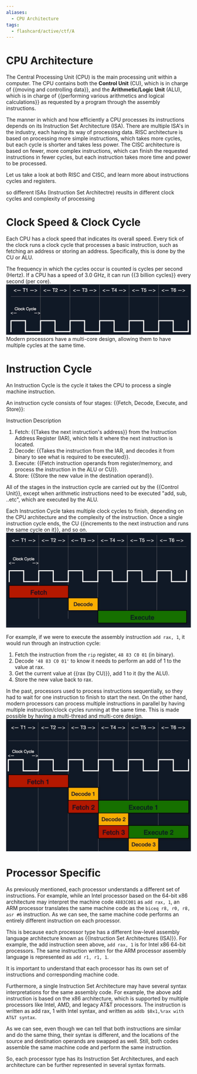 ```yaml
---
aliases:
  - CPU Architecture
tags:
  - flashcard/active/ctf/A
---
```


# CPU Architecture

The Central Processing Unit (CPU) is the main processing unit within a computer. The CPU contains both the **Control Unit** (CU), which is in charge of {{moving and controlling data}}, and the **Arithmetic/Logic Unit** (ALU), which is in charge of {{performing various arithmetics and logical calculations}} as requested by a program through the assembly instructions.

The manner in which and how efficiently a CPU processes its instructions depends on its Instruction Set Architecture (ISA). There are multiple ISA's in the industry, each having its way of processing data. RISC architecture is based on processing more simple instructions, which takes more cycles, but each cycle is shorter and takes less power. The CISC architecture is based on fewer, more complex instructions, which can finish the requested instructions in fewer cycles, but each instruction takes more time and power to be processed.

Let us take a look at both RISC and CISC, and learn more about instructions cycles and registers.

so different ISAs (Instruction Set Architectre) reuslts in different clock cycles and complexity of processing 

# Clock Speed & Clock Cycle
Each CPU has a clock speed that indicates its overall speed. Every tick of the clock runs a clock cycle that processes a basic instruction, such as fetching an address or storing an address. Specifically, this is done by the CU or ALU.

The frequency in which the cycles occur is counted is cycles per second (Hertz). If a CPU has a speed of 3.0 GHz, it can run {{3 billion cycles}} every second (per core).
![alt text](<../linked images/cycle.png>)
Modern processors have a multi-core design, allowing them to have multiple cycles at the same time.

# Instruction Cycle
An Instruction Cycle is the cycle it takes the CPU to process a single machine instruction.


An instruction cycle consists of four stages: {{Fetch, Decode, Execute, and Store}}:

Instruction	Description
1. Fetch: {{Takes the next instruction's address}} from the Instruction Address Register (IAR), which tells it where the next instruction is located.
2. Decode: {{Takes the instruction from the IAR, and decodes it from binary to see what is required to be executed}}.
3. Execute: {{Fetch instruction operands from register/memory, and process the instruction in the ALU or CU}}.
4. Store: {{Store the new value in the destination operand}}.

All of the stages in the instruction cycle are carried out by the {{Control Unit}}, except when arithmetic instructions need to be executed "add, sub, ..etc", which are executed by the ALU.


Each Instruction Cycle takes multiple clock cycles to finish, depending on the CPU architecture and the complexity of the instruction. Once a single instruction cycle ends, the CU {{increments to the next instruction and runs the same cycle on it}}, and so on.
![alt text](<../linked images/instructioncycle.png>)


For example, if we were to execute the assembly instruction `add rax, 1`, it would run through an instruction cycle:

1. Fetch the instruction from the `rip` register, `48 83 C0 01` (in binary).
2. Decode `'48 83 C0 01'` to know it needs to perform an add of 1 to the value at rax.
3. Get the current value at {{rax (by CU)}}, add 1 to it (by the ALU).
4. Store the new value back to rax.  

In the past, processors used to process instructions sequentially, so they had to wait for one instruction to finish to start the next. On the other hand, modern processors can process multiple instructions in parallel by having multiple instruction/clock cycles running at the same time. This is made possible by having a multi-thread and multi-core design.
![alt text](<../linked images/multi.png>)

# Processor Specific
As previously mentioned, each processor understands a different set of instructions. For example, while an Intel processor based on the 64-bit x86 architecture may interpret the machine code `4883C001` as `add rax, 1`, an ARM processor translates the same machine code as the `biceq r8, r0, r8, asr #6` instruction. As we can see, the same machine code performs an entirely different instruction on each processor.

This is because each processor type has a different low-level assembly language architecture known as {{Instruction Set Architectures (ISA)}}. For example, the add instruction seen above, `add rax, 1` is for Intel x86 64-bit processors. The same instruction written for the ARM processor assembly language is represented as `add r1, r1, 1`.

It is important to understand that each processor has its own set of instructions and corresponding machine code.

Furthermore, a single Instruction Set Architecture may have several syntax interpretations for the same assembly code. For example, the above add instruction is based on the x86 architecture, which is supported by multiple processors like Intel, AMD, and legacy AT&T processors. The instruction is written as add rax, 1 with Intel syntax, and written as `addb $0x1,%rax with AT&T syntax`.

As we can see, even though we can tell that both instructions are similar and do the same thing, their syntax is different, and the locations of the source and destination operands are swapped as well. Still, both codes assemble the same machine code and perform the same instruction.

So, each processor type has its Instruction Set Architectures, and each architecture can be further represented in several syntax formats.


